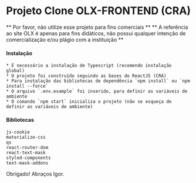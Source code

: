 # Projeto Clone OLX-FRONTEND (CRA)

** Por favor, não utilize esse projeto para fins comerciais **
** A referência ao site OLX é apenas para fins didáticos, não possui qualquer intenção de comercialização e/ou plágio com a instituição **

#### Instalação 
    * É necessário a instalação de Typescript (recomendo instalação global)
    * O projeto foi construído seguindo as bases do ReactJS (CRA)
    * Para instalação das bibliotecas de dependência `npm install` ou `npm install --force`
    * O arquivo `.env.example` foi inserido, para definir as variáveis de ambiente 
    * O comando `npm start` inicializa o projeto (não se esqueça de definir as variáveis de ambiente)

#### Bibliotecas 
    js-cookie
    materialize-css
    qs
    react-router-dom
    react-text-mask
    styled-components
    text-mask-addons

Obrigado! Abraços Igor.
